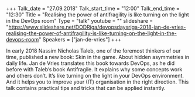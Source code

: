 +++
Talk_date = "27.09.2018"
Talk_start_time = "12:00"
Talk_end_time = "12:30"
Title = "Realising the power of antifragility is like turning on the light in the DevOps room"
Type = "talk"
youtube = ""
slideshare = "https://www.slideshare.net/DODRiga/devopsdaysriga-2018-jan-de-vries-realising-the-power-of-antifragility-is-like-turning-on-the-light-in-the-devops-room"
Speakers = ["jan-de-vries"]
+++

<p>In early 2018 Nassim Nicholas Taleb, one of the foremost thinkers of our time, published a new book: Skin in the game. About hidden asymmetries in daily life. Jan de Vries translates this book towards DevOps, as he did before with Taleb’s book Antifragile. It explains why some concepts work and others don’t. It’s like turning on the light in your DevOps environment. And it helps you to improve your (IT) organisation in the right direction. This talk contains practical tips and tricks that can be applied instantly.</p>